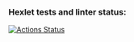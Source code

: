 ### Hexlet tests and linter status:
[![Actions Status](https://github.com/LiliyaSamigullina/data-analytics-project-100/actions/workflows/hexlet-check.yml/badge.svg)](https://github.com/LiliyaSamigullina/data-analytics-project-100/actions)